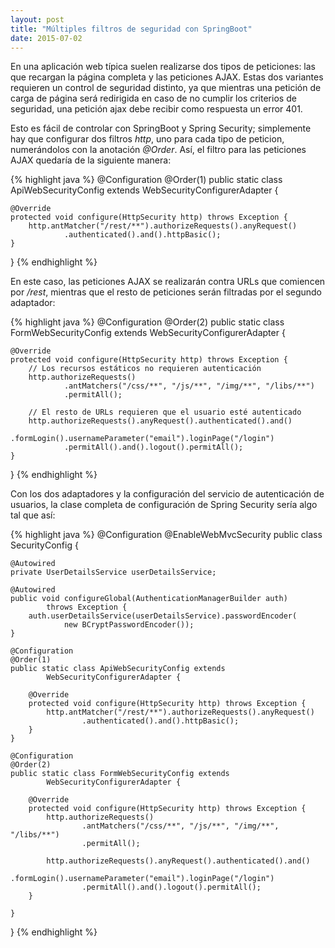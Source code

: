 ```yaml
---
layout: post
title: "Múltiples filtros de seguridad con SpringBoot"
date: 2015-07-02
---
```

En una aplicación web típica suelen realizarse dos tipos de peticiones: las que recargan la página
completa y las peticiones AJAX. Estas dos variantes requieren un control de seguridad distinto, ya que
mientras una petición de carga de página será redirigida en caso de no cumplir los criterios de seguridad,
una petición ajax debe recibir como respuesta un error 401.

Esto es fácil de controlar con SpringBoot y Spring Security; simplemente hay que configurar dos filtros
*http*, uno para cada tipo de peticion, numerándolos con la anotación *@Order*. Así, el filtro para las
peticiones AJAX quedaría de la siguiente manera:

{% highlight java %}
@Configuration
@Order(1)
public static class ApiWebSecurityConfig extends
        WebSecurityConfigurerAdapter {

    @Override
    protected void configure(HttpSecurity http) throws Exception {
        http.antMatcher("/rest/**").authorizeRequests().anyRequest()
                .authenticated().and().httpBasic();
    }
}
{% endhighlight %}
    
En este caso, las peticiones AJAX se realizarán contra URLs que comiencen por */rest*, mientras que el
resto de peticiones serán filtradas por el segundo adaptador:

{% highlight java %}
@Configuration
@Order(2)
public static class FormWebSecurityConfig extends
        WebSecurityConfigurerAdapter {

    @Override
    protected void configure(HttpSecurity http) throws Exception {
        // Los recursos estáticos no requieren autenticación
        http.authorizeRequests()
                .antMatchers("/css/**", "/js/**", "/img/**", "/libs/**")
                .permitAll();

        // El resto de URLs requieren que el usuario esté autenticado
        http.authorizeRequests().anyRequest().authenticated().and()
                .formLogin().usernameParameter("email").loginPage("/login")
                .permitAll().and().logout().permitAll();
    }

}
{% endhighlight %}
    
Con los dos adaptadores y la configuración del servicio de autenticación de usuarios,
la clase completa de configuración de Spring Security sería algo tal que así:
    
{% highlight java %}
@Configuration
@EnableWebMvcSecurity
public class SecurityConfig {

    @Autowired
    private UserDetailsService userDetailsService;

    @Autowired
    public void configureGlobal(AuthenticationManagerBuilder auth)
            throws Exception {
        auth.userDetailsService(userDetailsService).passwordEncoder(
                new BCryptPasswordEncoder());
    }

    @Configuration
    @Order(1)
    public static class ApiWebSecurityConfig extends
            WebSecurityConfigurerAdapter {

        @Override
        protected void configure(HttpSecurity http) throws Exception {
            http.antMatcher("/rest/**").authorizeRequests().anyRequest()
                    .authenticated().and().httpBasic();
        }
    }

    @Configuration
    @Order(2)
    public static class FormWebSecurityConfig extends
            WebSecurityConfigurerAdapter {

        @Override
        protected void configure(HttpSecurity http) throws Exception {
            http.authorizeRequests()
                    .antMatchers("/css/**", "/js/**", "/img/**", "/libs/**")
                    .permitAll();

            http.authorizeRequests().anyRequest().authenticated().and()
                    .formLogin().usernameParameter("email").loginPage("/login")
                    .permitAll().and().logout().permitAll();
        }

    }
}
{% endhighlight %}